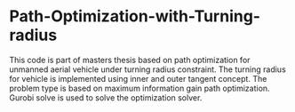 # Path-Optimization-with-Turning-radius
This code is part of masters thesis based on path optimization for unmanned aerial vehicle under turning radius constraint. The turning radius for vehicle is implemented using inner and outer tangent concept. The problem type is based on maximum information gain path optimization. Gurobi solve is used to solve the optimization solver.
